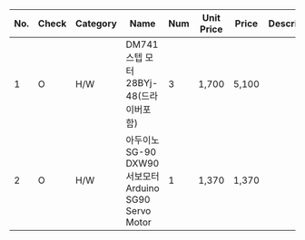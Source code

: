 No.	|	Check	|	Category	|	Name	|	Num	|	Unit Price	|	 Price 	|	Description	|	Seller	|	Link fo shopping
---	|	---	|	---	|	---	|	---	|	---	|	---	|	---	|	---	|	---
1	|	O	|	H/W	|	DM741 스텝 모터 28BYj-48(드라이버포함)	|	3	|	 1,700 	|	 5,100 	|		|	11번가(비앤씨0)	|	http://www.11st.co.kr/product/SellerProductDetail.tmall?method=getSellerProductDetail&prdNo=2351295952&gclid=Cj0KCQjw9pDpBRCkARIsAOzRzitsGxphuepOyixfBlgV6_ck1kU-4FfmzwDAgxnjbUdyUHz7sJZC8vYaArrMEALw_wcB&utm_term=&utm_campaign=%B1%B8%B1%DB%BC%EE%C7%CEPC+%C3%DF%B0%A1%C0%DB%BE%F7&utm_source=%B1%B8%B1%DB_PC_S_%BC%EE%C7%CE&utm_medium=%B0%CB%BB%F6
2	|	O	|	H/W	|	아두이노 SG-90 DXW90 서보모터 Arduino SG90 Servo Motor	|	1	|	 1,370 	|	 1,370 	|		|	네이버쇼핑(협신전자)	|	https://smartstore.naver.com/ic11401/products/550103576?NaPm=ct%3Djxvy4qa8%7Cci%3D8688daf5c09775c50514b9156828dfd51b58492b%7Ctr%3Dsls%7Csn%3D434525%7Chk%3D91d197ad8e29cb861aabb909573e67c35c4f8216

